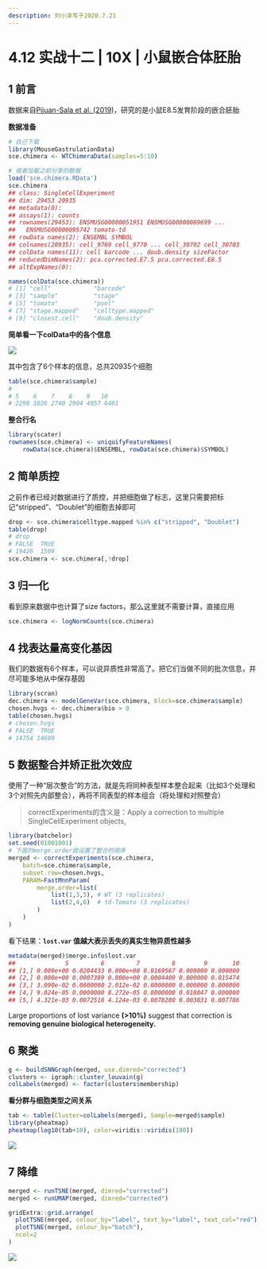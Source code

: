 ```yaml
---
description: 刘小泽写于2020.7.21
---
```


# 4.12 实战十二 \| 10X \| 小鼠嵌合体胚胎

## 1 前言

数据来自[Pijuan-Sala et al. \(2019\)](https://pubmed.ncbi.nlm.nih.gov/30787436/)，研究的是小鼠E8.5发育阶段的嵌合胚胎

**数据准备**

```r
# 自己下载
library(MouseGastrulationData)
sce.chimera <- WTChimeraData(samples=5:10)

# 或者加载之前分享的数据
load('sce.chimera.RData')
sce.chimera
## class: SingleCellExperiment 
## dim: 29453 20935 
## metadata(0):
## assays(1): counts
## rownames(29453): ENSMUSG00000051951 ENSMUSG00000089699 ...
##   ENSMUSG00000095742 tomato-td
## rowData names(2): ENSEMBL SYMBOL
## colnames(20935): cell_9769 cell_9770 ... cell_30702 cell_30703
## colData names(11): cell barcode ... doub.density sizeFactor
## reducedDimNames(2): pca.corrected.E7.5 pca.corrected.E8.5
## altExpNames(0):

names(colData(sce.chimera))
# [1] "cell"            "barcode"        
# [3] "sample"          "stage"          
# [5] "tomato"          "pool"           
# [7] "stage.mapped"    "celltype.mapped"
# [9] "closest.cell"    "doub.density"
```

**简单看一下colData中的各个信息**

![](https://jieandze1314-1255603621.cos.ap-guangzhou.myqcloud.com/blog/2020-07-21-135013.png)

其中包含了6个样本的信息，总共20935个细胞

```r
table(sce.chimera$sample)
# 
# 5    6    7    8    9   10 
# 2298 1026 2740 2904 4057 6401
```

**整合行名**

```r
library(scater)
rownames(sce.chimera) <- uniquifyFeatureNames(
    rowData(sce.chimera)$ENSEMBL, rowData(sce.chimera)$SYMBOL)
```

## 2 简单质控

之前作者已经对数据进行了质控，并把细胞做了标志，这里只需要把标记“stripped”、“Doublet”的细胞去掉即可

```r
drop <- sce.chimera$celltype.mapped %in% c("stripped", "Doublet")
table(drop)
# drop
# FALSE  TRUE 
# 19426  1509 
sce.chimera <- sce.chimera[,!drop]
```

## 3 归一化

看到原来数据中也计算了size factors，那么这里就不需要计算，直接应用

```r
sce.chimera <- logNormCounts(sce.chimera)
```

## 4 找表达量高变化基因

我们的数据有6个样本，可以说异质性非常高了。把它们当做不同的批次信息，并尽可能多地从中保存基因

```r
library(scran)
dec.chimera <- modelGeneVar(sce.chimera, block=sce.chimera$sample)
chosen.hvgs <- dec.chimera$bio > 0
table(chosen.hvgs)
# chosen.hvgs
# FALSE  TRUE 
# 14754 14699
```

## 5 数据整合并矫正批次效应

使用了一种“层次整合”的方法，就是先将同种表型样本整合起来（比如3个处理和3个对照先内部整合），再将不同表型的样本组合（将处理和对照整合）

> correctExperiments的含义是：Apply a correction to multiple SingleCellExperiment objects,

```r
library(batchelor)
set.seed(01001001)
# 下面的merge.order就设置了整合的顺序
merged <- correctExperiments(sce.chimera, 
    batch=sce.chimera$sample, 
    subset.row=chosen.hvgs,
    PARAM=FastMnnParam(
        merge.order=list(
            list(1,3,5), # WT (3 replicates)
            list(2,4,6)  # td-Tomato (3 replicates)
        )
    )
)
```

看下结果：**`lost.var` 值越大表示丢失的真实生物异质性越多**

```r
metadata(merged)$merge.info$lost.var
##              5         6         7         8        9       10
## [1,] 0.000e+00 0.0204433 0.000e+00 0.0169567 0.000000 0.000000
## [2,] 0.000e+00 0.0007389 0.000e+00 0.0004409 0.000000 0.015474
## [3,] 3.090e-02 0.0000000 2.012e-02 0.0000000 0.000000 0.000000
## [4,] 9.024e-05 0.0000000 8.272e-05 0.0000000 0.018047 0.000000
## [5,] 4.321e-03 0.0072518 4.124e-03 0.0078280 0.003831 0.007786
```

Large proportions of lost variance **\(&gt;10%\)** suggest that correction is **removing genuine biological heterogeneity.**

## 6 聚类

```r
g <- buildSNNGraph(merged, use.dimred="corrected")
clusters <- igraph::cluster_louvain(g)
colLabels(merged) <- factor(clusters$membership)
```

**看分群与细胞类型之间关系**

```r
tab <- table(Cluster=colLabels(merged), Sample=merged$sample)
library(pheatmap)
pheatmap(log10(tab+10), color=viridis::viridis(100))
```

![](https://jieandze1314-1255603621.cos.ap-guangzhou.myqcloud.com/blog/2020-07-21-142727.png)

## 7 降维

```r
merged <- runTSNE(merged, dimred="corrected")
merged <- runUMAP(merged, dimred="corrected")

gridExtra::grid.arrange(
  plotTSNE(merged, colour_by="label", text_by="label", text_col="red"),
  plotTSNE(merged, colour_by="batch"),
  ncol=2
)
```

![](https://jieandze1314-1255603621.cos.ap-guangzhou.myqcloud.com/blog/2020-07-21-143149.png)

